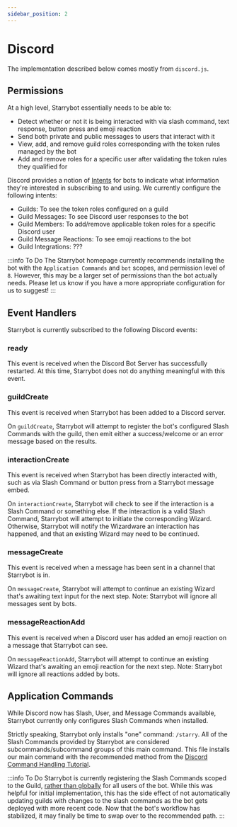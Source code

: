 ```yaml
---
sidebar_position: 2
---
```


# Discord

The implementation described below comes mostly from `discord.js`.

## Permissions

At a high level, Starrybot essentially needs to be able to:

* Detect whether or not it is being interacted with via slash command, text response, button press and emoji reaction
* Send both private and public messages to users that interact with it
* View, add, and remove guild roles corresponding with the token rules managed by the bot
* Add and remove roles for a specific user after validating the token rules they qualified for

Discord provides a notion of [Intents](https://discordpy.readthedocs.io/en/stable/intents.html) for bots to indicate what information they're interested in subscribing to and using. We currently configure the following intents:

* Guilds: To see the token roles configured on a guild
* Guild Messages: To see Discord user responses to the bot
* Guild Members: To add/remove applicable token roles for a specific Discord user
* Guild Message Reactions: To see emoji reactions to the bot
* Guild Integrations: ???

:::info To Do
The Starrybot homepage currently recommends installing the bot with the `Application Commands` and `bot` scopes, and permission level of `8`. However, this may be a larger set of permissions than the bot actually needs. Please let us know if you have a more appropriate configuration for us to suggest!
:::

## Event Handlers

Starrybot is currently subscribed to the following Discord events:

### ready

This event is received when the Discord Bot Server has successfully restarted. At this time, Starrybot does not do anything meaningful with this event.

### guildCreate

This event is received when Starrybot has been added to a Discord server.

On `guildCreate`, Starrybot will attempt to register the bot's configured Slash Commands with the guild, then emit either a success/welcome or an error message based on the results.

### interactionCreate

This event is received when Starrybot has been directly interacted with, such as via Slash Command or button press from a Starrybot message embed.

On `interactionCreate`, Starrybot will check to see if the interaction is a Slash Command or something else. If the interaction is a valid Slash Command, Starrybot will attempt to initiate the corresponding Wizard. Otherwise, Starrybot will notify the Wizardware an interaction has happened, and that an existing Wizard may need to be continued.

### messageCreate

This event is received when a message has been sent in a channel that Starrybot is in.

On `messageCreate`, Starrybot will attempt to continue an existing Wizard that's awaiting text input for the next step. Note: Starrybot will ignore all messages sent by bots.

### messageReactionAdd

This event is received when a Discord user has added an emoji reaction on a message that Starrybot can see.

On `messageReactionAdd`, Starrybot will attempt to continue an existing Wizard that's awaiting an emoji reaction for the next step. Note: Starrybot will ignore all reactions added by bots.

## Application Commands

While Discord now has Slash, User, and Message Commands available, Starrybot currently only configures Slash Commands when installed.

Strictly speaking, Starrybot only installs "one" command: `/starry`. All of the Slash Commands provided by Starrybot are considered subcommands/subcommand groups of this main command. This file installs our main command with the recommended method from the [Discord Command Handling Tutorial](https://discordjs.guide/creating-your-bot/command-handling.html#command-handling).

:::info To Do
Starrybot is currently registering the Slash Commands scoped to the Guild, [rather than globally](https://discord.com/developers/docs/interactions/application-commands#registering-a-command) for all users of the bot. While this was helpful for initial implementation, this has the side effect of not automatically updating guilds with changes to the slash commands as the bot gets deployed with more recent code. Now that the bot's workflow has stabilized, it may finally be time to swap over to the recommended path.
:::
